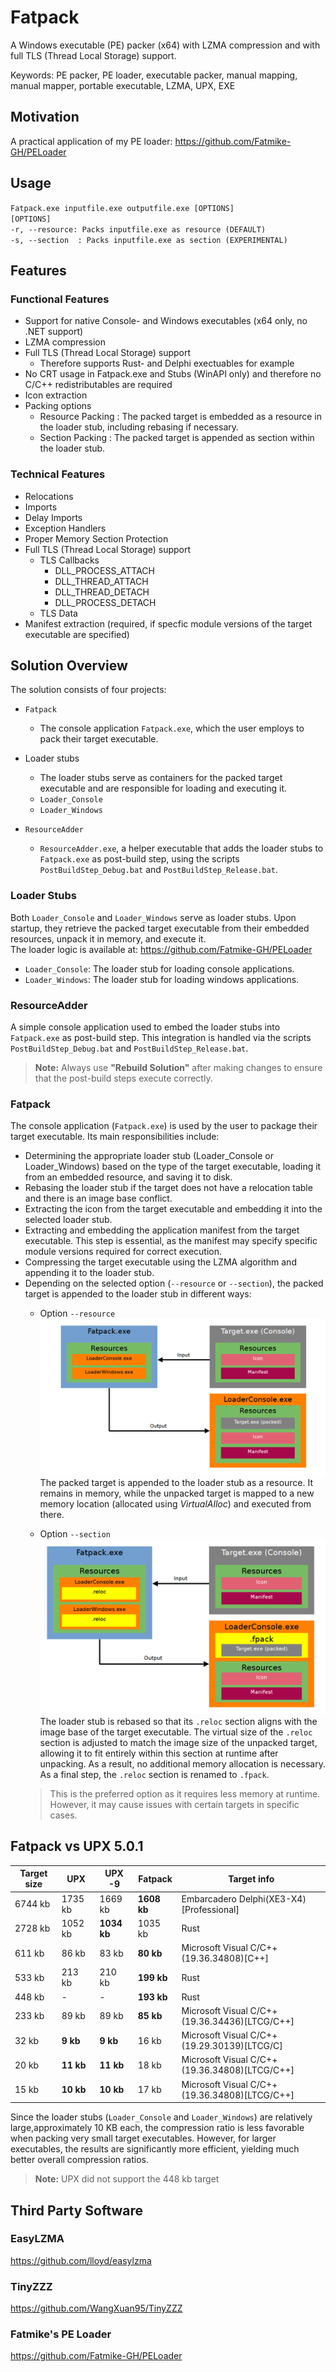 # Fatpack  

A Windows executable (PE) packer (x64) with LZMA compression and with full TLS (Thread Local Storage) support.  

Keywords: PE packer, PE loader, executable packer, manual mapping, manual mapper, portable executable, LZMA, UPX, EXE

## Motivation

A practical application of my PE loader: https://github.com/Fatmike-GH/PELoader  

## Usage

``Fatpack.exe inputfile.exe outputfile.exe [OPTIONS]``  
``[OPTIONS]``  
``-r, --resource: Packs inputfile.exe as resource (DEFAULT)``  
``-s, --section  : Packs inputfile.exe as section (EXPERIMENTAL)``

## Features

### Functional Features  

- Support for native Console- and Windows executables (x64 only, no .NET support)  
- LZMA compression  
- Full TLS (Thread Local Storage) support  
  - Therefore supports Rust- and Delphi exectuables for example  
- No CRT usage in Fatpack.exe and Stubs (WinAPI only) and therefore no C/C++ redistributables are required  
- Icon extraction
- Packing options
  - Resource Packing : The packed target is embedded as a resource in the loader stub, including rebasing if necessary.
  - Section Packing : The packed target is appended as section within the loader stub.

### Technical Features  

- Relocations
- Imports
- Delay Imports
- Exception Handlers
- Proper Memory Section Protection
- Full TLS (Thread Local Storage) support
  - TLS Callbacks
    - DLL_PROCESS_ATTACH  
    - DLL_THREAD_ATTACH  
    - DLL_THREAD_DETACH  
    - DLL_PROCESS_DETACH  
  - TLS Data
- Manifest extraction (required, if specfic module versions of the target executable are specified)  

## Solution Overview

The solution consists of four projects:  

- ``Fatpack``  
  - The console application ``Fatpack.exe``, which the user employs to pack their target executable.  
  
- Loader stubs  
  - The loader stubs serve as containers for the packed target executable and are responsible for loading and executing it.  
  - ``Loader_Console``  
  - ``Loader_Windows``  
  
- ``ResourceAdder``
  - ``ResourceAdder.exe``, a helper executable that adds the loader stubs to ``Fatpack.exe`` as post-build step, using the scripts ``PostBuildStep_Debug.bat`` and ``PostBuildStep_Release.bat``.

### Loader Stubs  

Both ``Loader_Console`` and ``Loader_Windows`` serve as loader stubs. Upon startup, they retrieve the packed target executable from their embedded resources, unpack it in memory, and execute it.  
The loader logic is available at: https://github.com/Fatmike-GH/PELoader  

- ``Loader_Console``: The loader stub for loading console applications.  
- ``Loader_Windows``: The loader stub for loading windows applications.  

### ResourceAdder  

A simple console application used to embed the loader stubs into ``Fatpack.exe`` as post-build step. This integration is handled via the scripts ``PostBuildStep_Debug.bat`` and ``PostBuildStep_Release.bat``.  

>**Note:** Always use **"Rebuild Solution"** after making changes to ensure that the post-build steps execute correctly.  

### Fatpack

The console application (``Fatpack.exe``) is used by the user to package their target executable. Its main responsibilities include:  

- Determining the appropriate loader stub (Loader_Console or Loader_Windows) based on the type of the target executable, loading it from an embedded resource, and saving it to disk. 
- Rebasing the loader stub if the target does not have a relocation table and there is an image base conflict.  
- Extracting the icon from the target executable and embedding it into the selected loader stub.  
- Extracting and embedding the application manifest from the target executable. This step is essential, as the manifest may specify specific module versions required for correct execution.  
- Compressing the target executable using the LZMA algorithm and appending it to the loader stub.  
- Depending on the selected option (``--resource`` or ``--section``), the packed target is appended to the loader stub in different ways:  
  - Option ``--resource``  
  ![image](Images/Concept_01.PNG)  
  The packed target is appended to the loader stub as a resource. It remains in memory, while the unpacked target is mapped to a new memory location (allocated using *VirtualAlloc*) and executed from there.  

  - Option ``--section``  
  ![image](Images/Concept_02.PNG)  
  The loader stub is rebased so that its ``.reloc`` section aligns with the image base of the target executable. The virtual size of the ``.reloc`` section is adjusted to match the image size of the unpacked target, allowing it to fit entirely within this section at runtime after unpacking. As a result, no additional memory allocation is necessary. As a final step, the ``.reloc`` section is renamed to ``.fpack``.
  >This is the preferred option as it requires less memory at runtime. However, it may cause issues with certain targets in specific cases.  
  
## Fatpack vs UPX 5.0.1 

| Target size 	| UPX     	| UPX -9  	| Fatpack 	| Target info                                   	|
|-------------	|---------	|---------	|---------	|-----------------------------------------------	|
| 6744 kb     	| 1735 kb 	| 1669 kb 	| **1608 kb** 	| Embarcadero Delphi(XE3-X4)[Professional]      	|
| 2728 kb     	| 1052 kb 	| **1034 kb** 	| 1035 kb 	| Rust                                          	|
| 611 kb      	| 86 kb   	| 83 kb   	| **80 kb**   	| Microsoft Visual C/C++(19.36.34808)[C++]      	|
| 533 kb      	| 213 kb  	| 210 kb  	| **199 kb**  	| Rust                                          	|
| 448 kb      	| -       	| -       	| **193 kb**  	| Rust                                          	|
| 233 kb      	| 89 kb   	| 89 kb   	| **85 kb**   	| Microsoft Visual C/C++(19.36.34436)[LTCG/C++] 	|
| 32 kb       	| **9 kb**    	| **9 kb**    	| 16 kb   	| Microsoft Visual C/C++(19.29.30139)[LTCG/C]   	|
| 20 kb       	| **11 kb**  	| **11 kb**   	| 18 kb   	| Microsoft Visual C/C++(19.36.34808)[LTCG/C++] 	|
| 15 kb       	| **10 kb**   	| **10 kb**   	| 17 kb   	| Microsoft Visual C/C++(19.36.34808)[LTCG/C++] 	|

Since the loader stubs (``Loader_Console`` and ``Loader_Windows``) are relatively large,approximately 10 KB each, the compression ratio is less favorable when packing very small target executables. However, for larger executables, the results are significantly more efficient, yielding much better overall compression ratios.  

> **Note:** UPX did not support the 448 kb target

## Third Party Software  

### EasyLZMA  

https://github.com/lloyd/easylzma  

### TinyZZZ  

https://github.com/WangXuan95/TinyZZZ  

### Fatmike's PE Loader  

https://github.com/Fatmike-GH/PELoader




